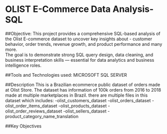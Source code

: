 # OLIST E-Commerce Data Analysis-SQL

##Objective: This project provides a comprehensive SQL-based analysis of the Olist E-commerce dataset to uncover key insights about - customer behavior, order trends, revenue growth, and product performance and many more.  
The goal is to demonstrate strong SQL query design, data cleaning, and business interpretation skills — essential for data analytics and business intelligence roles.

##Tools and Technologies used:
MICROSOFT SQL SERVER

##Description 
This is a Brazilian ecommerce public dataset of orders made at Olist Store. The dataset has information of 100k orders from 2016 to 2018 made at multiple marketplaces in Brazil.
there are multiple files in this dataset which includes:
-olist_customers_dataset
-olist_orders_dataset
-olist_order_items_dataset
-olist_products_dataset
-olist_order_reviews_dataset
-olist_sellers_dataset
-product_category_name_translation

##Key Objectives 


